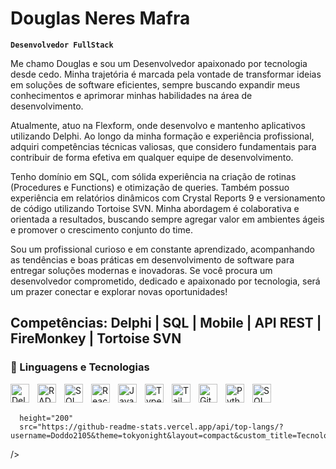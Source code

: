 # Douglas Neres Mafra

**`Desenvolvedor FullStack`**

Me chamo Douglas e sou um Desenvolvedor apaixonado por tecnologia desde cedo. Minha trajetória é marcada pela vontade de transformar ideias em soluções de software eficientes, sempre buscando expandir meus conhecimentos e aprimorar minhas habilidades na área de desenvolvimento.

Atualmente, atuo na Flexform, onde desenvolvo e mantenho aplicativos utilizando Delphi. Ao longo da minha formação e experiência profissional, adquiri competências técnicas valiosas, que considero fundamentais para contribuir de forma efetiva em qualquer equipe de desenvolvimento.

Tenho domínio em SQL, com sólida experiência na criação de rotinas (Procedures e Functions) e otimização de queries. Também possuo experiência em relatórios dinâmicos com Crystal Reports 9 e versionamento de código utilizando Tortoise SVN.
Minha abordagem é colaborativa e orientada a resultados, buscando sempre agregar valor em ambientes ágeis e promover o crescimento conjunto do time.

Sou um profissional curioso e em constante aprendizado, acompanhando as tendências e boas práticas em desenvolvimento de software para entregar soluções modernas e inovadoras.
Se você procura um desenvolvedor comprometido, dedicado e apaixonado por tecnologia, será um prazer conectar e explorar novas oportunidades!

Competências: Delphi | SQL | Mobile | API REST | FireMonkey | Tortoise SVN
---

### 🤖 Linguagens e Tecnologias
<img 
    align="left" 
    alt="Delphi" 
    title="Delphi"
    width="30px" 
    style="padding-right: 10px;" 
    src="https://cdn.jsdelivr.net/gh/devicons/devicon@latest/icons/delphi/delphi-original.svg" 
/>
<img 
    align="left" 
    alt="RAD" 
    title="RAD"
    width="30px" 
    style="padding-right: 10px;" 
    src="https://cdn.jsdelivr.net/gh/devicons/devicon@latest/icons/radstudio/radstudio-original.svg" 
/>
<img 
    align="left" 
    alt="SQL" 
    title="SQÇ"
    width="30px" 
    style="padding-right: 10px;" 
    src="https://cdn.jsdelivr.net/gh/devicons/devicon@latest/icons/sqldeveloper/sqldeveloper-original.svg" 
/>
<img 
    align="left" 
    alt="React"
    title="React" 
    width="30px" 
    style="padding-right: 10px;" 
    src="https://cdn.jsdelivr.net/gh/devicons/devicon@latest/icons/react/react-original.svg" 
/>
<img 
    align="left" 
    alt="JavaScript" 
    title="JavaScript"
    width="30px" 
    style="padding-right: 10px;" 
    src="https://cdn.jsdelivr.net/gh/devicons/devicon@latest/icons/javascript/javascript-original.svg" 
/>
<img 
    align="left" 
    alt="TypeScript"
    title="TypeScript" 
    width="30px" 
    style="padding-right: 10px;" 
    src="https://cdn.jsdelivr.net/gh/devicons/devicon@latest/icons/typescript/typescript-original.svg" 
/>
<img 
    align="left" 
    alt="Tailwind" 
    title="Tailwind"
    width="30px" 
    style="padding-right: 10px;" 
    src="https://cdn.jsdelivr.net/gh/devicons/devicon@latest/icons/tailwindcss/tailwindcss-original.svg" 
/>
<img 
    align="left" 
    alt="Git" 
    title="Git"
    width="30px" 
    style="padding-right: 10px;" 
    src="https://cdn.jsdelivr.net/gh/devicons/devicon@latest/icons/git/git-original.svg" 
/>
<img 
    align="left" 
    alt="Python" 
    title="Python"
    width="30px" 
    style="padding-right: 10px;" 
    src="https://cdn.jsdelivr.net/gh/devicons/devicon@latest/icons/python/python-original.svg" 
/>
<img 
    align="left" 
    alt="SQL" 
    title="SQÇ"
    width="30px" 
    style="padding-right: 10px;" 
    src="https://cdn.jsdelivr.net/gh/devicons/devicon@latest/icons/vitejs/vitejs-original.svg" 
/>
<br/>
<br/>

      height="200" 
      src="https://github-readme-stats.vercel.app/api/top-langs/?username=Doddo2105&theme=tokyonight&layout=compact&custom_title=Tecnologias&langs_count=9" 
  />

</p>
